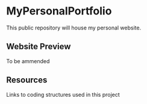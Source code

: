 # MyPersonalPortfolio
This public repository will house my personal website.

## Website Preview
To be ammended

## Resources
Links to coding structures used in this project
